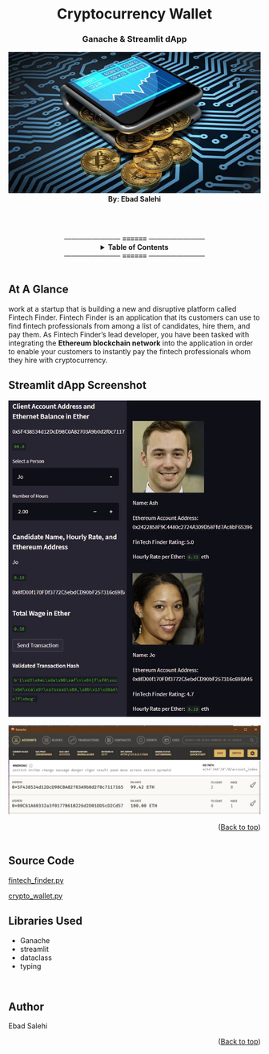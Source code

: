 <div id="top"></div>

<h1 align="center">Cryptocurrency Wallet</h1>
<h3 align="center">Ganache & Streamlit dApp</h3>

<div align="center">  
    <section><img src="Images/header.jpg"/></section>
    <section> <b> By: Ebad Salehi </b> </section>
</div>

<br><br>
<div align="center">
———————— ≡≡≡≡≡≡ ————————
<br>
<!-- TABLE OF CONTENTS -->
<details align="center">
  <summary> <b>Table of Contents</b></summary>
  <ul>
        <li><a href="#Glance"> At A Glance</a> </li>
        <li><a href="#Screenshots"> Screenshots</a></li>
        <li><a href="#Code">Source Code</a></li>
        <li><a href="#Tech">Libraries Used</a></li>
        <li><a href="#Author">Author</a></li>
  </ul>
</details>
———————— ≡≡≡≡≡≡ ————————
</div><br>

<div id="Glance"></div>

## At A Glance

work at a startup that is building a new and disruptive platform called Fintech Finder. Fintech Finder is an application that its customers can use to find fintech professionals from among a list of candidates, hire them, and pay them. As Fintech Finder’s lead developer, you have been tasked with integrating the **Ethereum blockchain network** into the application in order to enable your customers to instantly pay the fintech professionals whom they hire with cryptocurrency.
<br>

<div id="Screenshots"></div>

## Streamlit dApp Screenshot

![Screenshot](Images/output.jpg)

![Screenshot](Images/ganache.jpg)

<div align="right">(<a href="#top">Back to top</a>)</div>
    
<br>

<div id="Code"></div>

## Source Code

[fintech_finder.py](fintech_finder.py)
<br>

[crypto_wallet.py](crypto_wallet.py)
<br>

<div id="Tech"></div>

## Libraries Used

* Ganache
* streamlit
* dataclass
* typing



<br>

<div id="Author"></div>

## Author
Ebad Salehi


<div align="right">(<a href="#top">Back to top</a>)</div>
    
<br>
